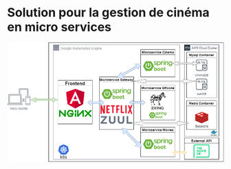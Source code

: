 # Solution pour la gestion de cinéma en micro services

![alt text](https://github.com/spanow/cinema-microservices/blob/main/architecture.png)
